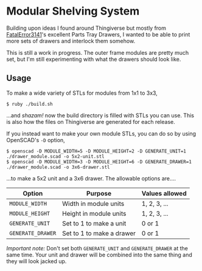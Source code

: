 Modular Shelving System
=======================
Building upon ideas I found around Thingiverse but mostly from
[FatalError3141](http://www.thingiverse.com/thing:398548)'s excellent Parts
Tray Drawers, I wanted to be able to print more sets of drawers and interlock
them somehow.

This is still a work in progress. The outer frame modules are pretty much set,
but I'm still experimenting with what the drawers should look like.

## Usage

To make a wide variety of STLs for modules from 1x1 to 3x3,

    $ ruby ./build.sh

...and _shazam!_ now the build directory is filled with STLs you can use. This
is also how the files on Thingiverse are generated for each release.

If you instead want to make your own module STLs, you can do so by using OpenSCAD's
`-D` option,

    $ openscad -D MODULE_WIDTH=5 -D MODULE_HEIGHT=2 -D GENERATE_UNIT=1 ./drawer_module.scad -o 5x2-unit.stl
    $ openscad -D MODULE_WIDTH=3 -D MODULE_HEIGHT=6 -D GENERATE_DRAWER=1 ./drawer_module.scad -o 3x6-drawer.stl

...to make a 5x2 unit and a 3x6 drawer. The allowable options are....

| Option            | Purpose                   | Values allowed |
| ----------------- | ------------------------- | -------------- |
| `MODULE_WIDTH`    | Width in module units     | 1, 2, 3, ...   |
| `MODULE_HEIGHT`   | Height in module units    | 1, 2, 3, ...   |
| `GENERATE_UNIT`   | Set to 1 to make a unit   | 0 or 1         |
| `GENERATE_DRAWER` | Set to 1 to make a drawer | 0 or 1         |

_Important note:_ Don't set both `GENERATE_UNIT` and `GENERATE_DRAWER` at the
same time. Your unit and drawer will be combined into the same thing and they
will look jacked up.
